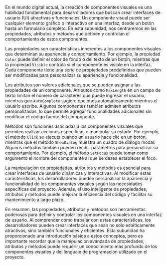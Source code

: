 En el mundo digital actual, la creación de componentes visuales es una habilidad fundamental para desarrolladores que buscan crear interfaces de usuario (UI) atractivas y funcionales. Un componente visual puede ser cualquier elemento gráfico o interactivo en una interfaz, desde un botón hasta un formulario completo. En esta subunidad, nos centraremos en las propiedades, atributos y métodos que definen y controlan el comportamiento de estos componentes.

Las propiedades son características inherentes a los componentes visuales que determinan su apariencia y comportamiento. Por ejemplo, la propiedad `Color` puede definir el color de fondo o del texto de un botón, mientras que la propiedad `Visible` controla si el componente es visible en la interfaz. Cada componente tiene una serie de propiedades predefinidas que pueden ser modificadas para personalizar su apariencia y funcionalidad.

Los atributos son valores adicionales que se pueden asignar a las propiedades de un componente. Atributos como `MaxLength` en un campo de texto limitan el número de caracteres que puede ingresar el usuario, mientras que `AutoComplete` sugiere opciones automáticamente mientras el usuario escribe. Algunos componentes también admiten atributos personalizados, lo que permite agregar funcionalidades adicionales sin modificar el código fuente del componente.

Métodos son funciones asociadas a los componentes visuales que permiten realizar acciones específicas o manipular su estado. Por ejemplo, el método `Click` se ejecuta cuando un usuario hace clic en un botón, mientras que el método `ShowDialog` muestra un cuadro de diálogo modal. Algunos métodos también pueden recibir parámetros para personalizar su comportamiento. Por ejemplo, el método `SetFocus` puede tomar como argumento el nombre del componente al que se desea establecer el foco.

La manipulación de propiedades, atributos y métodos es esencial para crear interfaces de usuario dinámicas y interactivas. Al modificar estas características, los desarrolladores pueden personalizar la apariencia y funcionalidad de los componentes visuales según las necesidades específicas del proyecto. Además, el uso inteligente de propiedades, atributos y métodos puede mejorar la eficiencia del código y facilitar su mantenimiento a largo plazo.

En resumen, las propiedades, atributos y métodos son herramientas poderosas para definir y controlar los componentes visuales en una interfaz de usuario. Al comprender cómo trabajar con estas características, los desarrolladores pueden crear interfaces que sean no solo estéticamente atractivas, sino también funcionales y eficientes. Esta subunidad ha proporcionado una introducción básica a estos conceptos, pero es importante recordar que la manipulación avanzada de propiedades, atributos y métodos puede requerir un conocimiento más profundo de los componentes visuales y del lenguaje de programación utilizado en el proyecto.

